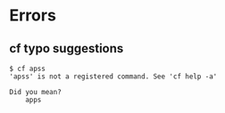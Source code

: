 # Errors

## cf typo suggestions
```
$ cf apss
'apss' is not a registered command. See 'cf help -a'

Did you mean?
    apps
```
